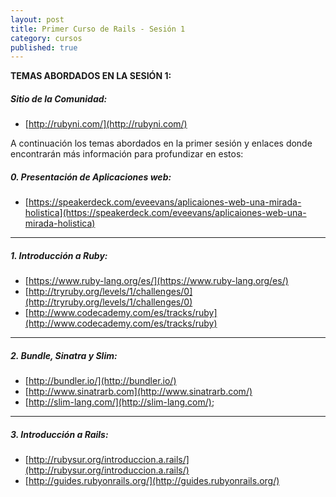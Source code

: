 ```yaml
---
layout: post
title: Primer Curso de Rails - Sesión 1
category: cursos
published: true
---
```


**TEMAS ABORDADOS EN LA SESIÓN 1:**

##### Sitio de la Comunidad:

- [http://rubyni.com/](http://rubyni.com/)

A continuación los temas abordados en la primer sesión y enlaces donde encontrarán más información para profundizar en estos:

##### 0. Presentación de Aplicaciones web:

- [https://speakerdeck.com/eveevans/aplicaiones-web-una-mirada-holistica](https://speakerdeck.com/eveevans/aplicaiones-web-una-mirada-holistica)

*** 

##### 1. Introducción a Ruby:
- [https://www.ruby-lang.org/es/](https://www.ruby-lang.org/es/) 
- [http://tryruby.org/levels/1/challenges/0](http://tryruby.org/levels/1/challenges/0) 
- [http://www.codecademy.com/es/tracks/ruby](http://www.codecademy.com/es/tracks/ruby)

*** 

##### 2. Bundle, Sinatra y Slim:
- [http://bundler.io/](http://bundler.io/)
- [http://www.sinatrarb.com](http://www.sinatrarb.com/) 
- [http://slim-lang.com/](http://slim-lang.com/);

*** 

##### 3. Introducción a Rails:
- [http://rubysur.org/introduccion.a.rails/](http://rubysur.org/introduccion.a.rails/) 
- [http://guides.rubyonrails.org/](http://guides.rubyonrails.org/) 
